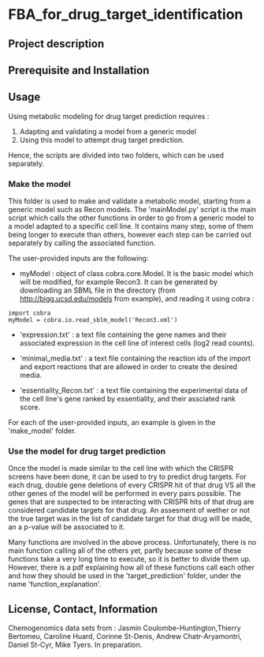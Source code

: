 # FBA_for_drug_target_identification

## **Project description**

## **Prerequisite and Installation** 

## **Usage**

Using metabolic modeling for drug target prediction requires : 
1) Adapting and validating a model from a generic model
2) Using this model to attempt drug target prediction.

Hence, the scripts are divided into two folders, which can be used separately.

### Make the model 
This folder is used to make and validate a metabolic model, starting from a generic model such as Recon models. 
The 'mainModel.py' script is the main script which calls the other functions in order to go from a generic model to a model adapted to a specific cell line. 
It contains many step, some of them being longer to execute than others, however each step can be carried out separately by calling the associated function. 

The user-provided inputs are the following: 

- myModel : object of class cobra.core.Model. It is the basic model which will be modified, for example Recon3. 
  It can be generated by downloading an SBML file in the directory (from http://bigg.ucsd.edu/models from example), and reading it using cobra : 
```
import cobra
myModel = cobra.io.read_sblm_model('Recon3.xml')
```

- 'expression.txt' : a text file containing the gene names and their associated expression in the cell line of interest cells (log2 read counts).

- 'minimal_media.txt' : a text file containing the reaction ids of the import and export reactions that are allowed in order to create the desired media.

- 'essentiality_Recon.txt' : a text file containing the experimental data of the cell line's gene ranked by essentiality, and their assciated rank score.


For each of the user-provided inputs, an example is given in the 'make_model' folder. 


### Use the model for drug target prediction

Once the model is made similar to the cell line with which the CRISPR screens have been done, it can be used to try to predict drug targets. 
For each drug, double gene deletions of every CRISPR hit of that drug VS all the other genes of the model will be performed in every pairs possible. 
The genes that are suspected to be interacting with CRISPR hits of that drug are considered candidate targets for that drug. An assesment of wether or not the true target was in the list of candidate target for that drug will be made, an a p-value will be associated to it. 

Many functions are involved in the above process. Unfortunately, there is no main function calling all of the others yet, partly because some of these functions take a very long time to execute, so it is better to divide them up. However, there is a pdf explaining how all of these functions call each other and how they should be used in the 'target_prediction' folder, under the name 'function_explanation'. 


## **License, Contact, Information** 

Chemogenomics data sets from : Jasmin Coulombe-Huntington,Thierry Bertomeu, Caroline Huard, Corinne St-Denis, Andrew Chatr-Aryamontri, Daniel St-Cyr, Mike Tyers. In preparation.


